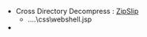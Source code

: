 - Cross Directory Decompress : [ZipSlip](https://github.com/snyk/zip-slip-vulnerability)
  - \..\..\css\webshell.jsp
-
